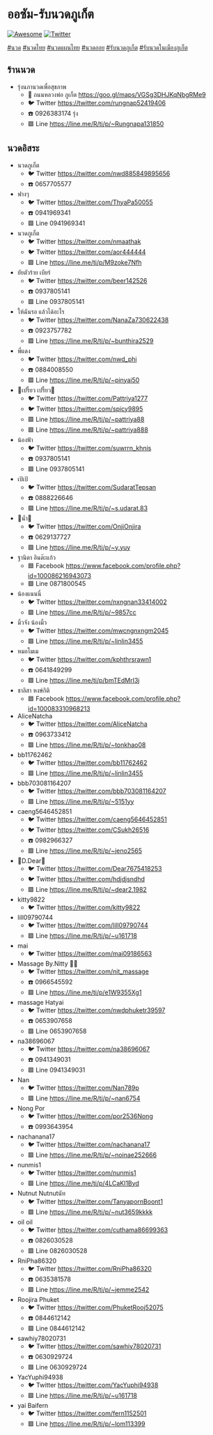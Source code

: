# ออซัม-รับนวดภูเก็ต
[![Awesome](https://awesome.re/badge-flat2.svg)](https://awesome.re)
[![Twitter](https://img.shields.io/twitter/url?url=https%3A%2F%2Ftwitter.com%2Fi%2Flists%2F1680569394110373889&label=%E0%B8%A3%E0%B8%B1%E0%B8%9A%E0%B8%99%E0%B8%A7%E0%B8%94%E0%B8%A0%E0%B8%B9%E0%B9%80%E0%B8%81%E0%B9%87%E0%B8%95)](https://twitter.com/i/lists/1680569394110373889)

[#นวด](https://twitter.com/search?q=%23%E0%B8%99%E0%B8%A7%E0%B8%94%20%E0%B8%A0%E0%B8%B9%E0%B9%80%E0%B8%81%E0%B9%87%E0%B8%95)
[#นวดไทย](https://twitter.com/search?q=%23%E0%B8%99%E0%B8%A7%E0%B8%94%E0%B9%84%E0%B8%97%E0%B8%A2%20%E0%B8%A0%E0%B8%B9%E0%B9%80%E0%B8%81%E0%B9%87%E0%B8%95)
[#นวดแผนไทย](https://twitter.com/search?q=%23%E0%B8%99%E0%B8%A7%E0%B8%94%E0%B9%81%E0%B8%9C%E0%B8%99%E0%B9%84%E0%B8%97%E0%B8%A2%20%E0%B8%A0%E0%B8%B9%E0%B9%80%E0%B8%81%E0%B9%87%E0%B8%95)
[#นวดออย](https://twitter.com/search?q=%23%E0%B8%99%E0%B8%A7%E0%B8%94%E0%B8%AD%E0%B8%AD%E0%B8%A2%20%E0%B8%A0%E0%B8%B9%E0%B9%80%E0%B8%81%E0%B9%87%E0%B8%95)
[#รับนวดภูเก็ต](https://twitter.com/search?q=%23%E0%B8%A3%E0%B8%B1%E0%B8%9A%E0%B8%99%E0%B8%A7%E0%B8%94%E0%B8%A0%E0%B8%B9%E0%B9%80%E0%B8%81%E0%B9%87%E0%B8%95)
[#รับนวดในเมืองภูเก็ต](https://twitter.com/search?q=%23%E0%B8%A3%E0%B8%B1%E0%B8%9A%E0%B8%99%E0%B8%A7%E0%B8%94%E0%B9%83%E0%B8%99%E0%B9%80%E0%B8%A1%E0%B8%B7%E0%B8%AD%E0%B8%87%E0%B8%A0%E0%B8%B9%E0%B9%80%E0%B8%81%E0%B9%87%E0%B8%95)

## ร้านนวด
* รุ่งนภานวดเพื่อสุขภาพ
  * 📍 ถนนหลวงพ่อ ภูเก็ต https://goo.gl/maps/VGSg3DHJKqNbgRMe9
  * 🐦 Twitter https://twitter.com/rungnap52419406
  * ☎️ 0926383174 รุ่ง
  * 🟩 Line https://line.me/R/ti/p/~Rungnapa131850

## นวดอิสระ
* นวดภูเก็ต
  * 🐦 Twitter https://twitter.com/nwd885849895656
  * ☎️ 0657705577
* ฟางๆ
  * 🐦 Twitter https://twitter.com/ThyaPa50055
  * ☎️ 0941969341
  * 🟩 Line 0941969341
* นวดภูเก็ต
  * 🐦 Twitter https://twitter.com/nmaathak
  * 🐦 Twitter https://twitter.com/aor444444
  * 🟩 Line https://line.me/ti/p/M9zoke7Nfh
* ยัยตัวร้าย เบียร์
  * 🐦 Twitter https://twitter.com/beer142526
  * ☎️ 0937805141
  * 🟩 Line 0937805141
* ให้ฉันรอ แล้วได้อะไร
  * 🐦 Twitter https://twitter.com/NanaZa730622438
  * ☎️ 0923757782
  * 🟩 Line https://line.me/R/ti/p/~bunthira2529
* พี่แดง
  * 🐦 Twitter https://twitter.com/nwd_phi
  * ☎️ 0884008550
  * 🟩 Line https://line.me/R/ti/p/~pinyai50
* 🍊เปรี้ยว เปรี้ยว🍊
  * 🐦 Twitter https://twitter.com/Pattriya1277
  * 🐦 Twitter https://twitter.com/spicy9895
  * 🟩 Line https://line.me/R/ti/p/~pattriya88
  * 🟩 Line https://line.me/R/ti/p/~pattriya888
* น้องฟ้า
  * 🐦 Twitter https://twitter.com/suwrrn_khnis
  * ☎️ 0937805141
  * 🟩 Line 0937805141
* เป้เป้
  * 🐦 Twitter https://twitter.com/SudaratTepsan
  * ☎️ 0888226646
  * 🟩 Line https://line.me/R/ti/p/~s.udarat.83
* 💓น้ำ💓
  * 🐦 Twitter https://twitter.com/OnjiOnjira
  * ☎️ 0629137727
  * 🟩 Line https://line.me/R/ti/p/~y.yuy
* ฐานิตา อินต๊ะแก้ว
  * 🟦 Facebook https://www.facebook.com/profile.php?id=100086216943073
  * 🟩 Line 0871800545
* น้องแนนนี่
  * 🐦 Twitter https://twitter.com/nxngnan33414002
  * 🟩 Line https://line.me/R/ti/p/~9857cc
* มิ้วจัง น้องมิ้ว
  * 🐦 Twitter https://twitter.com/mwcngnxngm2045
  * 🟩 Line https://line.me/R/ti/p/~linlin3455
* หมอโมเม
  * 🐦 Twitter https://twitter.com/kphthrsrawn1
  * ☎️ 0641849299
  * 🟩 Line https://line.me/ti/p/bmTEdMrI3j
* ชาลิสา หงษ์กิติ
  * 🟦 Facebook https://www.facebook.com/profile.php?id=100083310968213
* AliceNatcha
  * 🐦 Twitter https://twitter.com/AliceNatcha
  * ☎️ 0963733412
  * 🟩 Line https://line.me/R/ti/p/~tonkhao08
* bb11762462
  * 🐦 Twitter https://twitter.com/bb11762462
  * 🟩 Line https://line.me/R/ti/p/~linlin3455
* bbb703081164207
  * 🐦 Twitter https://twitter.com/bbb703081164207
  * 🟩 Line https://line.me/R/ti/p/~5151yy
* caeng5646452851
  * 🐦 Twitter https://twitter.com/caeng5646452851
  * 🐦 Twitter https://twitter.com/CSukh26516
  * ☎️ 0982966327
  * 🟩 Line https://line.me/R/ti/p/~jeno2565
* 💙D.Dear💙
  * 🐦 Twitter https://twitter.com/Dear7675418253
  * 🐦 Twitter https://twitter.com/hdjdjsndhd
  * 🟩 Line https://line.me/R/ti/p/~dear2.1982
* kitty9822
  * 🐦 Twitter https://twitter.com/kitty9822
* lill09790744
  * 🐦 Twitter https://twitter.com/lill09790744
  * 🟩 Line https://line.me/R/ti/p/~u161718
* mai
  * 🐦 Twitter https://twitter.com/mai09186563
* Massage By.Nitty 🌈🐰
  * 🐦 Twitter https://twitter.com/nit_massage
  * ☎️ 0966545592
  * 🟩 Line https://line.me/ti/p/e1W9355Xg1
* massage Hatyai
  * 🐦 Twitter https://twitter.com/nwdphuketr39597
  * ☎️ 0653907658
  * 🟩 Line 0653907658
* na38696067
  * 🐦 Twitter https://twitter.com/na38696067
  * ☎️ 0941349031
  * 🟩 Line 0941349031
* Nan
  * 🐦 Twitter https://twitter.com/Nan789p
  * 🟩 Line https://line.me/R/ti/p/~nan6754
* Nong Por
  * 🐦 Twitter https://twitter.com/por2536Nong
  * ☎️ 0993643954
* nachanana17
  * 🐦 Twitter https://twitter.com/nachanana17
  * 🟩 Line https://line.me/R/ti/p/~noinae252666
* nunmis1
  * 🐦 Twitter https://twitter.com/nunmis1
  * 🟩 Line https://line.me/ti/p/4LCaKI1Byd
* Nutnut Nutnutนัท
  * 🐦 Twitter https://twitter.com/TanyapornBoont1
  * 🟩 Line https://line.me/R/ti/p/~nut3659kkkk
* oil oil
  * 🐦 Twitter https://twitter.com/cuthama86699363
  * ☎️ 0826030528
  * 🟩 Line 0826030528
* RniPha86320
  * 🐦 Twitter https://twitter.com/RniPha86320
  * ☎️ 0635381578
  * 🟩 Line https://line.me/R/ti/p/~jemme2542
* Roojira Phuket
  * 🐦 Twitter https://twitter.com/PhuketRooj52075
  * ☎️ 0844612142
  * 🟩 Line 0844612142
* sawhiy78020731
  * 🐦 Twitter https://twitter.com/sawhiy78020731
  * ☎️ 0630929724
  * 🟩 Line 0630929724
* YacYuphi94938
  * 🐦 Twitter https://twitter.com/YacYuphi94938
  * 🟩 Line https://line.me/R/ti/p/~u161718
* yai Baifern
  * 🐦 Twitter https://twitter.com/fern1152501
  * 🟩 Line https://line.me/R/ti/p/~lom113399
